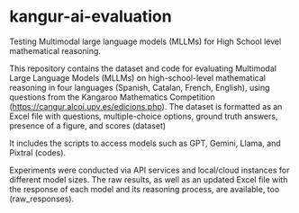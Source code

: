 # kangur-ai-evaluation
Testing Multimodal large language models (MLLMs) for High School level mathematical reasoning.

This repository contains the dataset and code for evaluating Multimodal Large Language Models (MLLMs) on high-school-level mathematical reasoning in four languages (Spanish, Catalan, French, English), using questions from the Kangaroo Mathematics Competition (https://cangur.alcoi.upv.es/edicions.php). The dataset is formatted as an Excel file with questions, multiple-choice options, ground truth answers, presence of a figure, and scores (dataset)

It includes the scripts to access models such as GPT, Gemini, Llama, and Pixtral (codes).

Experiments were conducted via API services and local/cloud instances for different model sizes. The raw results, as well as an updated Excel file with the response of each model and its reasoning process, are available, too (raw_responses).
